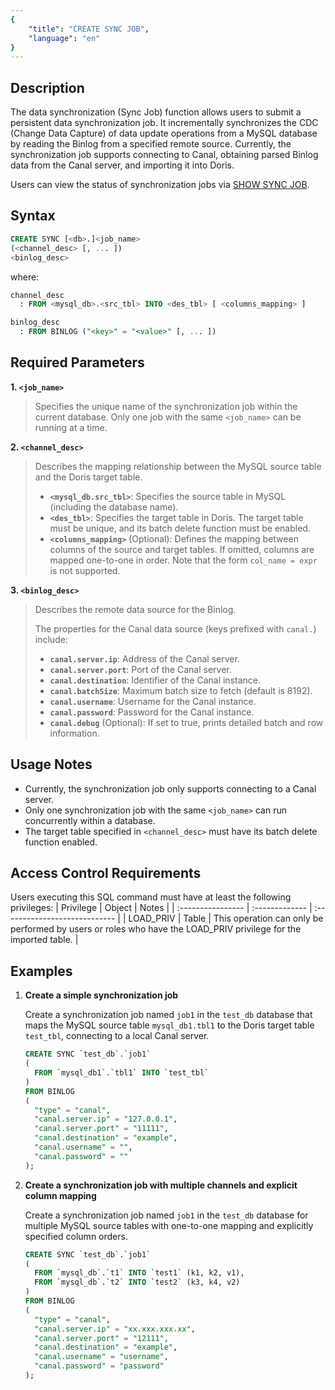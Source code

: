 ```yaml
---
{
    "title": "CREATE SYNC JOB",
    "language": "en"
}
---
```


## Description

The data synchronization (Sync Job) function allows users to submit a persistent data synchronization job. It incrementally synchronizes the CDC (Change Data Capture) of data update operations from a MySQL database by reading the Binlog from a specified remote source. Currently, the synchronization job supports connecting to Canal, obtaining parsed Binlog data from the Canal server, and importing it into Doris.

Users can view the status of synchronization jobs via [SHOW SYNC JOB](../../../../sql-manual/sql-statements/data-modification/load-and-export/SHOW-SYNC-JOB).

## Syntax

```sql
CREATE SYNC [<db>.]<job_name>
(<channel_desc> [, ... ])
<binlog_desc>
```
where:
```sql
channel_desc
  : FROM <mysql_db>.<src_tbl> INTO <des_tbl> [ <columns_mapping> ]
```
```sql
binlog_desc
  : FROM BINLOG ("<key>" = "<value>" [, ... ])
```

## Required Parameters

**1. `<job_name>`**

> Specifies the unique name of the synchronization job within the current database. Only one job with the same `<job_name>` can be running at a time.

**2. `<channel_desc>`**

> Describes the mapping relationship between the MySQL source table and the Doris target table.
>
>
> - **`<mysql_db.src_tbl>`**: Specifies the source table in MySQL (including the database name).
> - **`<des_tbl>`**: Specifies the target table in Doris. The target table must be unique, and its batch delete function must be enabled.
> - **`<columns_mapping>`** (Optional): Defines the mapping between columns of the source and target tables. If omitted, columns are mapped one-to-one in order. Note that the form `col_name = expr` is not supported.

**3. `<binlog_desc>`**

> Describes the remote data source for the Binlog.
>
> The properties for the Canal data source (keys prefixed with `canal.`) include:
>
> - **`canal.server.ip`**: Address of the Canal server.
> - **`canal.server.port`**: Port of the Canal server.
> - **`canal.destination`**: Identifier of the Canal instance.
> - **`canal.batchSize`**: Maximum batch size to fetch (default is 8192).
> - **`canal.username`**: Username for the Canal instance.
> - **`canal.password`**: Password for the Canal instance.
> - **`canal.debug`** (Optional): If set to true, prints detailed batch and row information.

## Usage Notes

- Currently, the synchronization job only supports connecting to a Canal server.
- Only one synchronization job with the same `<job_name>` can run concurrently within a database.
- The target table specified in `<channel_desc>` must have its batch delete function enabled.

## Access Control Requirements

Users executing this SQL command must have at least the following privileges:
| Privilege | Object | Notes                |
| :---------------- | :------------- | :---------------------------- |
| LOAD_PRIV        | Table   | This operation can only be performed by users or roles who have the LOAD_PRIV privilege for the imported table. |

## Examples

1. **Create a simple synchronization job**

   Create a synchronization job named `job1` in the `test_db` database that maps the MySQL source table `mysql_db1.tbl1` to the Doris target table `test_tbl`, connecting to a local Canal server.

   ```sql
   CREATE SYNC `test_db`.`job1`
   (
     FROM `mysql_db1`.`tbl1` INTO `test_tbl`
   )
   FROM BINLOG
   (
     "type" = "canal",
     "canal.server.ip" = "127.0.0.1",
     "canal.server.port" = "11111",
     "canal.destination" = "example",
     "canal.username" = "",
     "canal.password" = ""
   );
   ```

2. **Create a synchronization job with multiple channels and explicit column mapping**

   Create a synchronization job named `job1` in the `test_db` database for multiple MySQL source tables with one-to-one mapping and explicitly specified column orders.

   ```sql
   CREATE SYNC `test_db`.`job1`
   (
     FROM `mysql_db`.`t1` INTO `test1` (k1, k2, v1),
     FROM `mysql_db`.`t2` INTO `test2` (k3, k4, v2)
   )
   FROM BINLOG
   (
     "type" = "canal",
     "canal.server.ip" = "xx.xxx.xxx.xx",
     "canal.server.port" = "12111",
     "canal.destination" = "example",
     "canal.username" = "username",
     "canal.password" = "password"
   );
   ```